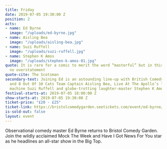 ```yaml
---
title: Friday
date: 2019-07-05 19:30:00 Z
position: 2
acts:
- name: Ed Byrne
  image: "/uploads/ed-byrne.jpg"
- name: Aisling Bea
  image: "/uploads/aisling-bea.jpg"
- name: Suzi Ruffell
  image: "/uploads/suzi-ruffell.jpg"
- name: Stephen K Amos
  image: "/uploads/stephen-k-amos-01.jpg"
quote: It is rare for a comic to merit the word “masterful” but in this case it is
  no overstatement
quote-cite: The Scotsman
secondary-text: Joining Ed is an astounding line-up with British Comedy Award winner
  and 8 Out Of 10 Cats Team Captain Aisling Bea, Live At The Apollo’s flawless stand-up
  machine Suzi Ruffell and globe-trotting laughter-master Stephen K Amos as host.
festival-starts-at: 2019-07-05 18:00:00 Z
show-starts-at: 2019-07-05 19:30:00 Z
ticket-price: "£20 - £25"
ticket-link: https://bristolcomedygarden.seetickets.com/event/ed-byrne/big-top-bristol-comedy-garden/1365166
is-sold-out: false
layout: event
---
```


Observational comedy master Ed Byrne returns to Bristol Comedy Garden. Join the wildly acclaimed Mock The Week and Have I Got News For You star as he headlines an all-star show in the Big Top.